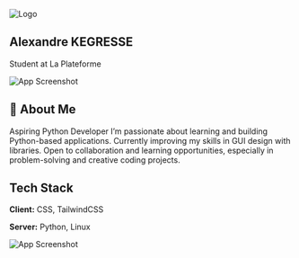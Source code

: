 
![Logo](https://media.licdn.com/dms/image/v2/D4D0BAQFOeUMW42BGEQ/company-logo_100_100/company-logo_100_100/0/1707155663070/laplateformeio_logo?e=1741219200&v=beta&t=IrD1N5LlMs-75P7iB1IBE2KyjNhhfV3GTRKTMLwX61U)

## Alexandre KEGRESSE
Student at La Plateforme

![App Screenshot](https://cdn.discordapp.com/attachments/1079842273531015208/1313117114004934707/li-zhang-13AE9Hva4Wo-unsplash.jpg?ex=674ef71c&is=674da59c&hm=8f12d31ca9ee1b85cee64b17955cdb154022a990ef0a3ae612961e8e28194436&)





## 🚀 About Me
Aspiring Python Developer
I’m passionate about learning and building Python-based applications. Currently improving my skills in GUI design with libraries. Open to collaboration and learning opportunities, especially in problem-solving and creative coding projects.


## Tech Stack

**Client:** CSS, TailwindCSS

**Server:** Python, Linux


![App Screenshot](https://cdn.discordapp.com/attachments/1079842273531015208/1313084408852647997/the10dens_Face_close-up_a_young_25-year-old_massive_strong_spor_86b30f70-884a-46f0-aa10-210fcda0e3c1.png?ex=674ed8a6&is=674d8726&hm=af610b1c430924ce23c334970296713b162bd7cd10609b5e30d5cc3e407ce90a&)

